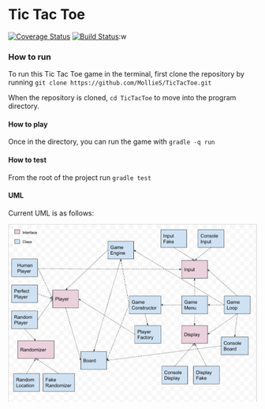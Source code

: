 # Tic Tac Toe

[![Coverage Status](https://coveralls.io/repos/github/MollieS/TicTacToe/badge.svg?branch=master)](https://coveralls.io/github/MollieS/TicTacToe?branch=master)
[![Build Status](https://travis-ci.org/MollieS/cli_TicTacToe.svg?branch=master)](https://travis-ci.org/MollieS/cli_TicTacToe):w


### How to run

To run this Tic Tac Toe game in the terminal, first clone the repository by running `git clone https://github.com/MollieS/TicTacToe.git`

When the repository is cloned, `cd TicTacToe` to move into the program directory.

#### How to play

Once in the directory, you can run the game with `gradle -q run`

#### How to test

From the root of the project run `gradle test`

#### UML

Current UML is as follows: 

![UML](/images/UML.png?raw=true "UML")
